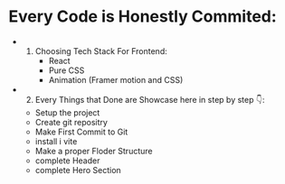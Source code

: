 # Every Code is Honestly Commited:
- 1. Choosing Tech Stack For Frontend:
        - React 
        - Pure CSS
        - Animation (Framer motion and CSS)

- 2. Every Things that Done are Showcase here in step by step 👇: 
    - Setup the project
    - Create git repositry
    - Make First Commit to Git
    - install i vite
    - Make a proper Floder Structure
    - complete Header
    - complete Hero Section
    